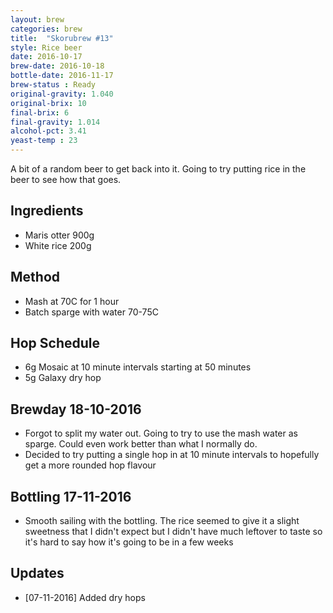 ```yaml
---
layout: brew
categories: brew
title:  "Skorubrew #13"
style: Rice beer
date: 2016-10-17
brew-date: 2016-10-18
bottle-date: 2016-11-17
brew-status : Ready
original-gravity: 1.040
original-brix: 10
final-brix: 6
final-gravity: 1.014
alcohol-pct: 3.41
yeast-temp : 23
---
```


A bit of a random beer to get back into it. Going to try putting rice in the beer to see how that goes.


Ingredients
-----

* Maris otter 900g
* White rice 200g

Method
-------

* Mash at 70C for 1 hour
* Batch sparge with water 70-75C

Hop Schedule
-------------

* 6g Mosaic at 10 minute intervals starting at 50 minutes
* 5g Galaxy dry hop



Brewday 18-10-2016
----------

* Forgot to split my water out. Going to try to use the mash water as sparge. Could even work better than what I normally do. 
* Decided to try putting a single hop in at 10 minute intervals to hopefully get a more rounded hop flavour

Bottling 17-11-2016
-------------

* Smooth sailing with the bottling. The rice seemed to give it a slight sweetness that I didn't expect but I didn't have much leftover to taste so it's hard to say how it's going to be in a few weeks

Updates
-------

* [07-11-2016] Added dry hops 
